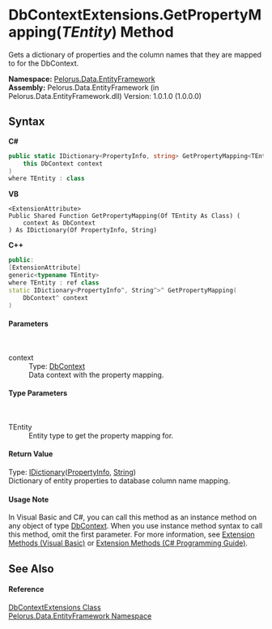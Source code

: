# DbContextExtensions.GetPropertyMapping(*TEntity*) Method 
 

Gets a dictionary of properties and the column names that they are mapped to for the DbContext.

**Namespace:**&nbsp;<a href="55312241">Pelorus.Data.EntityFramework</a><br />**Assembly:**&nbsp;Pelorus.Data.EntityFramework (in Pelorus.Data.EntityFramework.dll) Version: 1.0.1.0 (1.0.0.0)

## Syntax

**C#**<br />
``` C#
public static IDictionary<PropertyInfo, string> GetPropertyMapping<TEntity>(
	this DbContext context
)
where TEntity : class

```

**VB**<br />
``` VB
<ExtensionAttribute>
Public Shared Function GetPropertyMapping(Of TEntity As Class) ( 
	context As DbContext
) As IDictionary(Of PropertyInfo, String)
```

**C++**<br />
``` C++
public:
[ExtensionAttribute]
generic<typename TEntity>
where TEntity : ref class
static IDictionary<PropertyInfo^, String^>^ GetPropertyMapping(
	DbContext^ context
)
```


#### Parameters
&nbsp;<dl><dt>context</dt><dd>Type: <a href="http://msdn2.microsoft.com/en-us/library/gg679505" target="_blank">DbContext</a><br />Data context with the property mapping.</dd></dl>

#### Type Parameters
&nbsp;<dl><dt>TEntity</dt><dd>Entity type to get the property mapping for.</dd></dl>

#### Return Value
Type: <a href="http://msdn2.microsoft.com/en-us/library/s4ys34ea" target="_blank">IDictionary</a>(<a href="http://msdn2.microsoft.com/en-us/library/8z852kf5" target="_blank">PropertyInfo</a>, <a href="http://msdn2.microsoft.com/en-us/library/s1wwdcbf" target="_blank">String</a>)<br />Dictionary of entity properties to database column name mapping.

#### Usage Note
In Visual Basic and C#, you can call this method as an instance method on any object of type <a href="http://msdn2.microsoft.com/en-us/library/gg679505" target="_blank">DbContext</a>. When you use instance method syntax to call this method, omit the first parameter. For more information, see <a href="http://msdn.microsoft.com/en-us/library/bb384936.aspx">Extension Methods (Visual Basic)</a> or <a href="http://msdn.microsoft.com/en-us/library/bb383977.aspx">Extension Methods (C# Programming Guide)</a>.

## See Also


#### Reference
<a href="7F5D0833">DbContextExtensions Class</a><br /><a href="55312241">Pelorus.Data.EntityFramework Namespace</a><br />